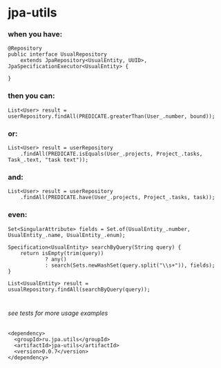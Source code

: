 # jpa-utils

### when you have:

    @Repository
    public interface UsualRepository
        extends JpaRepository<UsualEntity, UUID>, JpaSpecificationExecutor<UsualEntity> {

    }

### then you can:

    List<User> result = userRepository.findAll(PREDICATE.greaterThan(User_.number, bound));

### or:

    List<User> result = userRepository
        .findAll(PREDICATE.isEquals(User_.projects, Project_.tasks, Task_.text, "task text"));

### and:

    List<User> result = userRepository
        .findAll(PREDICATE.have(User_.projects, Project_.tasks, task));

### even:

    Set<SingularAttribute> fields = Set.of(UsualEntity_.number, UsualEntity_.name, UsualEntity_.enum);

    Specification<UsualEntity> searchByQuery(String query) {
        return isEmpty(trim(query))
                ? any()
                : search(Sets.newHashSet(query.split("\\s+")), fields);
    }

    List<UsualEntity> result = usualRepository.findAll(searchByQuery(query));

#
###### see tests for more usage examples

    <dependency>
      <groupId>ru.jpa.utils</groupId>
      <artifactId>jpa-utils</artifactId>
      <version>0.0.7</version>
    </dependency>
